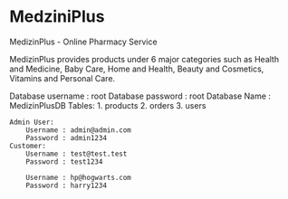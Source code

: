 # MedziniPlus

MedizinPlus - Online Pharmacy Service

MedizinPlus provides products under 6 major categories such as Health and Medicine, 
Baby Care, Home and Health, Beauty and Cosmetics, Vitamins and Personal Care. 

Database username : root
Database password : root 
Database Name : MedizinPlusDB
Tables:
    1. products
    2. orders
    3. users

    Admin User:
        Username : admin@admin.com
        Password : admin1234
    Customer:
        Username : test@test.test
        Password : test1234

        Username : hp@hogwarts.com
        Password : harry1234

